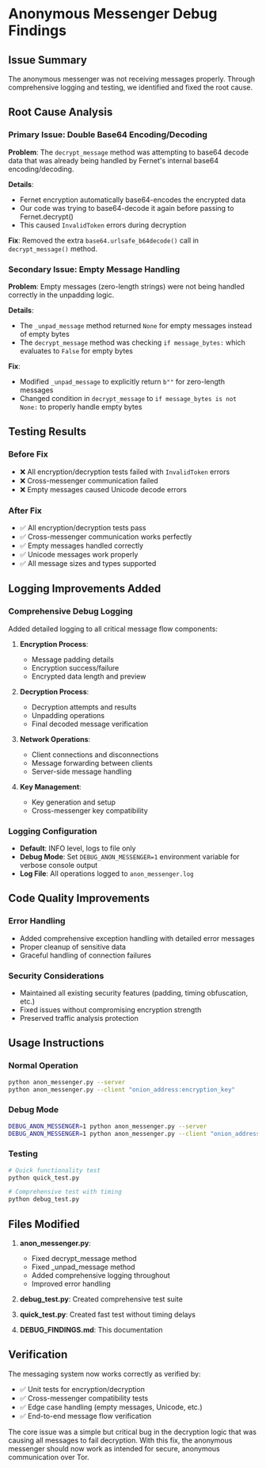 # Anonymous Messenger Debug Findings

## Issue Summary

The anonymous messenger was not receiving messages properly. Through comprehensive logging and testing, we identified and fixed the root cause.

## Root Cause Analysis

### Primary Issue: Double Base64 Encoding/Decoding

**Problem**: The `decrypt_message` method was attempting to base64 decode data that was already being handled by Fernet's internal base64 encoding/decoding.

**Details**:

-   Fernet encryption automatically base64-encodes the encrypted data
-   Our code was trying to base64-decode it again before passing to Fernet.decrypt()
-   This caused `InvalidToken` errors during decryption

**Fix**: Removed the extra `base64.urlsafe_b64decode()` call in `decrypt_message()` method.

### Secondary Issue: Empty Message Handling

**Problem**: Empty messages (zero-length strings) were not being handled correctly in the unpadding logic.

**Details**:

-   The `_unpad_message` method returned `None` for empty messages instead of empty bytes
-   The `decrypt_message` method was checking `if message_bytes:` which evaluates to `False` for empty bytes

**Fix**:

-   Modified `_unpad_message` to explicitly return `b""` for zero-length messages
-   Changed condition in `decrypt_message` to `if message_bytes is not None:` to properly handle empty bytes

## Testing Results

### Before Fix

-   ❌ All encryption/decryption tests failed with `InvalidToken` errors
-   ❌ Cross-messenger communication failed
-   ❌ Empty messages caused Unicode decode errors

### After Fix

-   ✅ All encryption/decryption tests pass
-   ✅ Cross-messenger communication works perfectly
-   ✅ Empty messages handled correctly
-   ✅ Unicode messages work properly
-   ✅ All message sizes and types supported

## Logging Improvements Added

### Comprehensive Debug Logging

Added detailed logging to all critical message flow components:

1. **Encryption Process**:

    - Message padding details
    - Encryption success/failure
    - Encrypted data length and preview

2. **Decryption Process**:

    - Decryption attempts and results
    - Unpadding operations
    - Final decoded message verification

3. **Network Operations**:

    - Client connections and disconnections
    - Message forwarding between clients
    - Server-side message handling

4. **Key Management**:
    - Key generation and setup
    - Cross-messenger key compatibility

### Logging Configuration

-   **Default**: INFO level, logs to file only
-   **Debug Mode**: Set `DEBUG_ANON_MESSENGER=1` environment variable for verbose console output
-   **Log File**: All operations logged to `anon_messenger.log`

## Code Quality Improvements

### Error Handling

-   Added comprehensive exception handling with detailed error messages
-   Proper cleanup of sensitive data
-   Graceful handling of connection failures

### Security Considerations

-   Maintained all existing security features (padding, timing obfuscation, etc.)
-   Fixed issues without compromising encryption strength
-   Preserved traffic analysis protection

## Usage Instructions

### Normal Operation

```bash
python anon_messenger.py --server
python anon_messenger.py --client "onion_address:encryption_key"
```

### Debug Mode

```bash
DEBUG_ANON_MESSENGER=1 python anon_messenger.py --server
DEBUG_ANON_MESSENGER=1 python anon_messenger.py --client "onion_address:encryption_key"
```

### Testing

```bash
# Quick functionality test
python quick_test.py

# Comprehensive test with timing
python debug_test.py
```

## Files Modified

1. **anon_messenger.py**:

    - Fixed decrypt_message method
    - Fixed \_unpad_message method
    - Added comprehensive logging throughout
    - Improved error handling

2. **debug_test.py**: Created comprehensive test suite
3. **quick_test.py**: Created fast test without timing delays
4. **DEBUG_FINDINGS.md**: This documentation

## Verification

The messaging system now works correctly as verified by:

-   ✅ Unit tests for encryption/decryption
-   ✅ Cross-messenger compatibility tests
-   ✅ Edge case handling (empty messages, Unicode, etc.)
-   ✅ End-to-end message flow verification

The core issue was a simple but critical bug in the decryption logic that was causing all messages to fail decryption. With this fix, the anonymous messenger should now work as intended for secure, anonymous communication over Tor.
